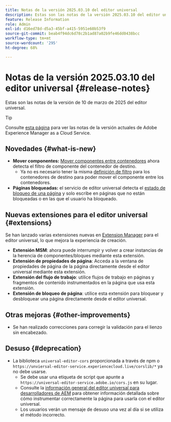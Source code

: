 ```yaml
---
title: Notas de la versión 2025.03.10 del editor universal
description: Estas son las notas de la versión 2025.03.10 del editor universal.
feature: Release Information
role: Admin
exl-id: d16ed78d-d5a3-45bf-a415-5951e60b53f9
source-git-commit: beab4f94dc6d78c2b1ad87a02b9fe46dd0438bcc
workflow-type: tm+mt
source-wordcount: '295'
ht-degree: 68%

---
```



# Notas de la versión 2025.03.10 del editor universal {#release-notes}

Estas son las notas de la versión de 10 de marzo de 2025 del editor universal.

>[!TIP]
>
>Consulte [esta página](/help/release-notes/release-notes-cloud/release-notes-current.md) para ver las notas de la versión actuales de Adobe Experience Manager as a Cloud Service.

## Novedades {#what-is-new}

* **Mover componentes:** [Mover componentes entre contenedores](/help/sites-cloud/authoring/universal-editor/authoring.md#reordering-components) ahora detecta el filtro de componente del contenedor de destino.
   * Ya no es necesario tener la misma [definición de filtro](/help/implementing/universal-editor/filtering.md) para los contenedores de destino para poder mover el componente entre los contenedores.
* **Páginas bloqueadas:** el servicio de editor universal detecta el [estado de bloqueo de una página](/help/sites-cloud/authoring/sites-console/managing-pages.md#locking-a-page) y solo escribe en páginas que no están bloqueadas o en las que el usuario ha bloqueado.

## Nuevas extensiones para el editor universal {#extensions}

Se han lanzado varias extensiones nuevas en [Extension Manager](https://developer.adobe.com/uix/docs/extension-manager/) para el editor universal, lo que mejora la experiencia de creación.

* **Extensión MSM**: ahora puede interrumpir y volver a crear instancias de la herencia de componentes/bloques mediante esta extensión.
* **Extensión de propiedades de página**: Acceda a la ventana de propiedades de página de la página directamente desde el editor universal mediante esta extensión.
* **Extensión del flujo de trabajo**: utilice flujos de trabajo en páginas y fragmentos de contenido instrumentados en la página que usa esta extensión.
* **Extensión de bloqueo de página**: utilice esta extensión para bloquear y desbloquear una página directamente desde el editor universal.

## Otras mejoras {#other-improvements}

* Se han realizado correcciones para corregir la validación para el lienzo sin encabezado.

## Desuso {#deprecation}

* La biblioteca `universal-editor-cors` proporcionada a través de npm o `https://unviersal-editor-service.experiencecloud.live/corslib/*` ya no debe usarse.
   * Se debe usar una etiqueta de script que apunte a `https://universal-editor-service.adobe.io/cors.js` en su lugar.
   * Consulte la [información general del editor universal para desarrolladores de AEM](/help/implementing/universal-editor/developer-overview.md) para obtener información detallada sobre cómo instrumentar correctamente la página para usarla con el editor universal.
   * Los usuarios verán un mensaje de desuso una vez al día si se utiliza el método incorrecto.
